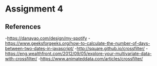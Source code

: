 Assignment 4
==


## References
-https://danayao.com/design/my-spotify
-https://www.geeksforgeeks.org/how-to-calculate-the-number-of-days-between-two-dates-in-javascript/
-http://square.github.io/crossfilter/
-https://eng.wealthfront.com/2012/09/05/explore-your-multivariate-data-with-crossfilter/
-https://www.animateddata.com/articles/crossfilter/
